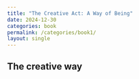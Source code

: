 ```yaml
---
title: "The Creative Act: A Way of Being"
date: 2024-12-30
categories: book
permalink: /categories/book1/
layout: single
---
```

## The creative way
